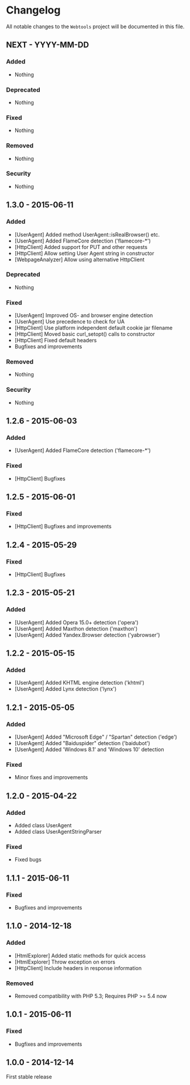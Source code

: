# Changelog

All notable changes to the `Webtools` project will be documented in this file.


## NEXT - YYYY-MM-DD

### Added
- Nothing

### Deprecated
- Nothing

### Fixed
- Nothing

### Removed
- Nothing

### Security
- Nothing


## 1.3.0 - 2015-06-11

### Added
- [UserAgent] Added method UserAgent::isRealBrowser() etc.
- [UserAgent] Added FlameCore detection ('flamecore-*')
- [HttpClient] Added support for PUT and other requests
- [HttpClient] Allow setting User Agent string in constructor
- [WebpageAnalyzer] Allow using alternative HttpClient

### Deprecated
- Nothing

### Fixed
- [UserAgent] Improved OS- and browser engine detection
- [UserAgent] Use precedence to check for UA
- [HttpClient] Use platform independent default cookie jar filename
- [HttpClient] Moved basic curl_setopt() calls to constructor
- [HttpClient] Fixed default headers
- Bugfixes and improvements

### Removed
- Nothing

### Security
- Nothing


## 1.2.6 - 2015-06-03

### Added
- [UserAgent] Added FlameCore detection ('flamecore-*')

### Fixed
- [HttpClient] Bugfixes


## 1.2.5 - 2015-06-01

### Fixed
- [HttpClient] Bugfixes and improvements


## 1.2.4 - 2015-05-29

### Fixed
- [HttpClient] Bugfixes


## 1.2.3 - 2015-05-21

### Added
- [UserAgent] Added Opera 15.0+ detection ('opera')
- [UserAgent] Added Maxthon detection ('maxthon')
- [UserAgent] Added Yandex.Browser detection ('yabrowser')


## 1.2.2 - 2015-05-15

### Added
- [UserAgent] Added KHTML engine detection ('khtml')
- [UserAgent] Added Lynx detection ('lynx')


## 1.2.1 - 2015-05-05

### Added
- [UserAgent] Added "Microsoft Edge" / "Spartan" detection ('edge')
- [UserAgent] Added "Baiduspider" detection ('baidubot')
- [UserAgent] Added 'Windows 8.1' and 'Windows 10' detection

### Fixed
- Minor fixes and improvements


## 1.2.0 - 2015-04-22

### Added
- Added class UserAgent
- Added class UserAgentStringParser

### Fixed
- Fixed bugs


## 1.1.1 - 2015-06-11

### Fixed
- Bugfixes and improvements


## 1.1.0 - 2014-12-18

### Added
- [HtmlExplorer] Added static methods for quick access
- [HtmlExplorer] Throw exception on errors
- [HttpClient] Include headers in response information

### Removed
- Removed compatibility with PHP 5.3; Requires PHP >= 5.4 now


## 1.0.1 - 2015-06-11

### Fixed
- Bugfixes and improvements


## 1.0.0 - 2014-12-14

First stable release
